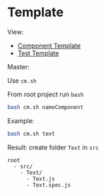 # Template

View:

- [Component Template](template/tem.md)
- [Test Template](template/tem.spec.md)

Master:

Use `cm.sh`

From root project run `bash`

```sh
bash cm.sh nameComponent
```

Example:

```sh
bash cm.sh text
```

Result: create folder `Text` in `src`

```
root
  - src/
    - Text/
      - Text.js
      - Text.spec.js
```